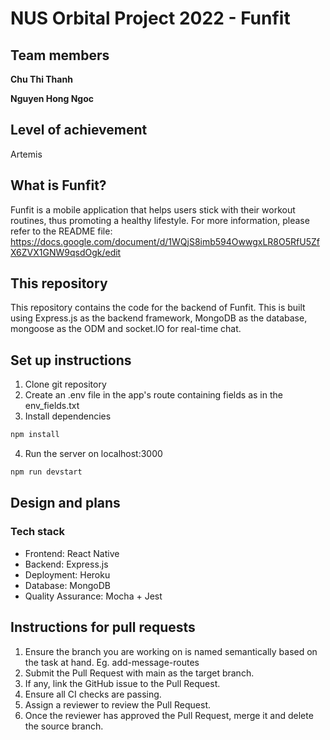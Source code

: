 # NUS Orbital Project 2022 - Funfit

## Team members 
**Chu Thi Thanh** 

**Nguyen Hong Ngoc** 

## Level of achievement 
Artemis 

## What is Funfit? 
Funfit is a mobile application that helps users stick with their workout routines, thus promoting a healthy lifestyle. 
For more information, please refer to the README file: https://docs.google.com/document/d/1WQjS8imb594OwwgxLR8O5RfU5ZfX6ZVX1GNW9qsdOgk/edit 

## This repository 
This repository contains the code for the backend of Funfit. This is built using Express.js as the backend framework, MongoDB as the database, mongoose as the ODM and socket.IO for real-time chat.  

## Set up instructions 
1. Clone git repository 
2. Create an .env file in the app's route containing fields as in the env_fields.txt
3. Install dependencies
 ```bash
 npm install 
 ```
4. Run the server on localhost:3000
  ```bash
 npm run devstart 
  ```

## Design and plans 
### Tech stack
- Frontend: React Native 
- Backend: Express.js 
- Deployment: Heroku 
- Database: MongoDB 
- Quality Assurance: Mocha + Jest 

## Instructions for pull requests 
1. Ensure the branch you are working on is named semantically based on the task at hand. Eg. add-message-routes 
2. Submit the Pull Request with main as the target branch.
3. If any, link the GitHub issue to the Pull Request.
4. Ensure all CI checks are passing.
5. Assign a reviewer to review the Pull Request.
6. Once the reviewer has approved the Pull Request, merge it and delete the source branch.

